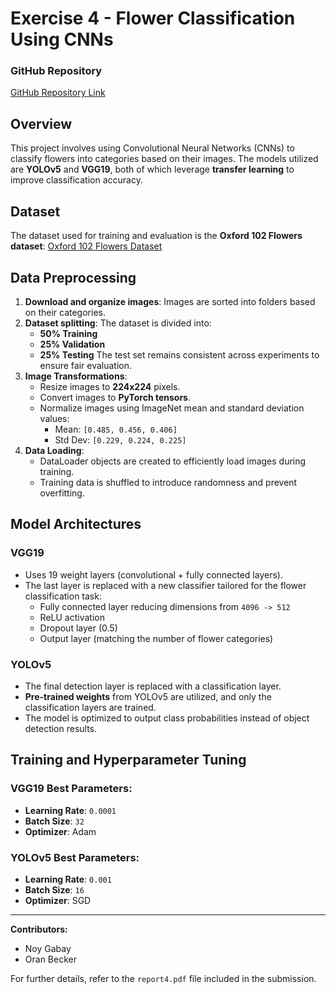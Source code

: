 # Exercise 4 - Flower Classification Using CNNs

### GitHub Repository

[GitHub Repository Link](https://github.com/OranBe/Exercise-4-Convolutional-Neural-Network)

## Overview

This project involves using Convolutional Neural Networks (CNNs) to classify flowers into categories based on their images. The models utilized are **YOLOv5** and **VGG19**, both of which leverage **transfer learning** to improve classification accuracy.

## Dataset

The dataset used for training and evaluation is the **Oxford 102 Flowers dataset**:
[Oxford 102 Flowers Dataset](https://www.robots.ox.ac.uk/~vgg/data/flowers/102/)

## Data Preprocessing

1. **Download and organize images**: Images are sorted into folders based on their categories.
2. **Dataset splitting**: The dataset is divided into:
   - **50% Training**
   - **25% Validation**
   - **25% Testing**
     The test set remains consistent across experiments to ensure fair evaluation.
3. **Image Transformations**:
   - Resize images to **224x224** pixels.
   - Convert images to **PyTorch tensors**.
   - Normalize images using ImageNet mean and standard deviation values:
     - Mean: `[0.485, 0.456, 0.406]`
     - Std Dev: `[0.229, 0.224, 0.225]`
4. **Data Loading**:
   - DataLoader objects are created to efficiently load images during training.
   - Training data is shuffled to introduce randomness and prevent overfitting.

## Model Architectures

### **VGG19**

- Uses 19 weight layers (convolutional + fully connected layers).
- The last layer is replaced with a new classifier tailored for the flower classification task:
  - Fully connected layer reducing dimensions from `4096 -> 512`
  - ReLU activation
  - Dropout layer (0.5)
  - Output layer (matching the number of flower categories)

### **YOLOv5**

- The final detection layer is replaced with a classification layer.
- **Pre-trained weights** from YOLOv5 are utilized, and only the classification layers are trained.
- The model is optimized to output class probabilities instead of object detection results.

## Training and Hyperparameter Tuning

### **VGG19 Best Parameters**:

- **Learning Rate**: `0.0001`
- **Batch Size**: `32`
- **Optimizer**: Adam

### **YOLOv5 Best Parameters**:

- **Learning Rate**: `0.001`
- **Batch Size**: `16`
- **Optimizer**: SGD

---

**Contributors:**

- Noy Gabay
- Oran Becker

For further details, refer to the `report4.pdf` file included in the submission.


